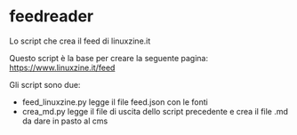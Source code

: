 # feedreader

Lo script che crea il feed di linuxzine.it

Questo script è la base per creare la seguente pagina: https://www.linuxzine.it/feed

Gli script sono due:

* feed_linuxzine.py legge il file feed.json con le fonti
* crea_md.py legge il file di uscita dello script precedente e crea il file .md da dare in pasto al cms
